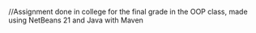 //Assignment done in college for the final grade in the OOP class, made using NetBeans 21 and Java with Maven
